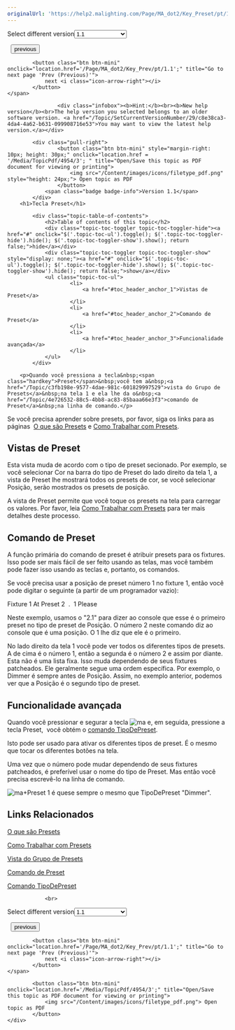 ```yaml
---
originalUrl: 'https://help2.malighting.com/Page/MA_dot2/Key_Preset/pt/1.1'
---
```


<div class="topic-navigation">

<div class="pull-right">
	<span class="pull-left">


<div class="pull-left">
<form action="/Topic/SetCurrentVersionNumber" class="form-inline" id="frmTagSelector" method="post">	<span class="form-mini">
		<div class="input-prepend"><span class="add-on">Select different version</span><select autocomplete="off" id="versionNumberId" name="versionNumberId" onchange="$(this).closest('#frmTagSelector').submit();" style="width: 120px;"><option value="">- latest -</option>
<option selected="selected" value="3">1.1</option>
<option value="7">1.2</option>
<option value="12">1.3</option>
<option value="16">1.5</option>
<option value="29">1.9</option>
</select></div>
		<input data-val="true" data-val-number="The field Int32 must be a number." data-val-required="The Int32 field is required." id="ProductId" name="ProductId" type="hidden" value="7">
		<input id="CurrentGuid" name="CurrentGuid" type="hidden" value="c8e38ca3-4da4-4a62-b631-099908716e53">
	</span>
</form></div>&nbsp;	</span>
	<span class="pull-right" style="white-space: nowrap;">
			<button class="btn btn-mini" onclick="location.href='/Page/MA_dot2/Key_Plus/pt/1.1'; " title="Go to previous page '[Mais] +'">
				<i class="icon-arrow-left"></i> previous
			</button>

			<button class="btn btn-mini" onclick="location.href='/Page/MA_dot2/Key_Prev/pt/1.1';" title="Go to next page 'Prev (Previous)'">
				next <i class="icon-arrow-right"></i> 
			</button>
	</span>
</div>
<div class="clear-fix" style="margin-bottom: 10px"></div>
</div>

					<div class="infobox"><b>Hint:</b><br><b>New help version</b><br>The help version you selected belongs to an older software version. <a href="/Topic/SetCurrentVersionNumber/29/c8e38ca3-4da4-4a62-b631-099908716e53">You may want to view the latest help version.</a></div>

			<div class="pull-right">
					<button class="btn btn-mini" style="margin-right: 10px; height: 30px;" onclick="location.href = '/Media/TopicPdf/4954/3'; " title="Open/Save this topic as PDF document for viewing or printing">
						<img src="/Content/images/icons/filetype_pdf.png" style="height: 24px;"> Open topic as PDF
					</button>
				<span class="badge badge-info">Version 1.1</span>
			</div>
		<h1>Tecla Preset</h1>

			<div class="topic-table-of-contents">
				<h2>Table of contents of this topic</h2>
				<div class="topic-toc-toggler topic-toc-toggler-hide"><a href="#" onclick="$('.topic-toc-ul').toggle(); $('.topic-toc-toggler-hide').hide(); $('.topic-toc-toggler-show').show(); return false;">hide</a></div>
				<div class="topic-toc-toggler topic-toc-toggler-show" style="display: none;"><a href="#" onclick="$('.topic-toc-ul').toggle(); $('.topic-toc-toggler-hide').show(); $('.topic-toc-toggler-show').hide(); return false;">show</a></div>
				<ul class="topic-toc-ul">
						<li>
							<a href="#toc_header_anchor_1">Vistas de Preset</a>
						</li>
						<li>
							<a href="#toc_header_anchor_2">Comando de Preset</a>
						</li>
						<li>
							<a href="#toc_header_anchor_3">Funcionalidade avançada</a>
						</li>
				</ul>
			</div>

		<p>Quando você pressiona a tecla&nbsp;<span class="hardkey">Preset</span>&nbsp;você tem a&nbsp;<a href="/Topic/c3fb198e-9577-4dae-981c-601829997529">vista do Grupo de Presets</a>&nbsp;na tela 1 e ela lhe da o&nbsp;<a href="/Topic/4e726532-88c5-4bb8-ac83-85baaa66e3f3">comando de Preset</a>&nbsp;na linha de comando.</p>

<div class="tip">Se você precisa aprender sobre presets, por favor, siga os links para as páginas &nbsp;<a href="/Topic/740955a8-3b27-4e50-b35c-7a728c1d9c38">O que são Presets</a>&nbsp;e&nbsp;<a href="/Topic/1d3c4f8d-0d36-44da-9f6d-fa91f0db3024">Como Trabalhar com Presets</a>​.</div>

<a name="toc_header_anchor_1" id="toc_header_anchor_1" class="topic-toc-item"></a><h2>Vistas de Preset</h2>

<p>Esta vista muda de acordo com o tipo de preset secionado. Por exemplo, se você selecionar Cor na barra do tipo de Preset do lado direito da tela 1, a vista de Preset lhe mostrará todos os presets de cor, se você selecionar Posição, serão mostrados os presets de posição.</p>

<p>A vista de Preset permite que você toque os presets na tela para carregar os valores. Por favor, leia&nbsp;<a href="/Topic/1d3c4f8d-0d36-44da-9f6d-fa91f0db3024">Como Trabalhar com Presets</a>&nbsp;para ter mais detalhes deste processo.</p>

<a name="toc_header_anchor_2" id="toc_header_anchor_2" class="topic-toc-item"></a><h2>Comando de Preset</h2>

<p>A função primária do comando de preset é atribuir presets para os fixtures. Isso pode ser mais fácil de ser feito usando as telas, mas você também pode fazer isso usando as teclas e, portanto, os comandos.</p>

<p>Se você precisa usar a posição de preset número 1 no fixture 1, então você pode digitar o seguinte (a partir de um programador vazio):</p>

<p><span class="hardkey">Fixture</span>&nbsp;<span class="hardkey">1</span>&nbsp;<span class="hardkey">At</span>&nbsp;<span class="hardkey">Preset</span>&nbsp;<span class="hardkey">2</span>&nbsp;<span class="hardkey">&nbsp;.&nbsp;</span>&nbsp;<span class="hardkey">1</span>&nbsp;<span class="hardkey">Please</span></p>

<p>Neste exemplo, usamos o "2.1" para dizer ao console que esse é o primeiro preset no tipo de preset de Posição. O número 2 neste comando diz ao console que é uma posição. O 1 lhe diz que ele é o primeiro.</p>

<p>No lado direito da tela 1 você pode ver todos os diferentes tipos de presets. A de cima é o número 1, então a segunda é o número 2 e assim por diante. Esta não é uma lista fixa. Isso muda dependendo de seus fixtures patcheados. Ele geralmente segue uma ordem específica. Por exemplo, o Dimmer é sempre antes de Posição. Assim, no exemplo anterior, podemos ver que a Posição é o segundo tipo de preset.</p>

<a name="toc_header_anchor_3" id="toc_header_anchor_3" class="topic-toc-item"></a><h2>Funcionalidade avançada</h2>

<p>Quando você pressionar e segurar a tecla&nbsp;<span class="hardkey"><img alt="ma" src="/Media/Mlg/ma.png"></span>&nbsp;e, em seguida, pressione a tecla <span class="hardkey">Preset</span>,&nbsp; você obtém o&nbsp;<a href="/Topic/b1effa05-c848-4eff-8844-e06a3cd1ebb4">comando TipoDePreset</a>.</p>

<p>Isto pode ser usado para ativar os diferentes tipos de preset. É o mesmo que tocar os diferentes botões na tela.</p>

<p>Uma vez que o número pode mudar dependendo de seus fixtures patcheados, é preferível usar o nome do tipo de Preset. Mas então você precisa escrevê-lo na linha de comando.</p>

<p><span class="hardkey"><img alt="ma" src="/Media/Mlg/ma.png"></span>+<span class="hardkey">Preset</span>&nbsp;<span class="hardkey">1</span>&nbsp;é quese sempre o mesmo que <span class="syntax">TipoDePreset "Dimmer"</span>.</p>

<a name="toc_header_anchor_4" id="toc_header_anchor_4" class="topic-toc-item"></a><h2>Links Relacionados</h2>

<p><a href="/Topic/740955a8-3b27-4e50-b35c-7a728c1d9c38">O que são Presets</a></p>

<p><a href="/Topic/1d3c4f8d-0d36-44da-9f6d-fa91f0db3024">Como Trabalhar com Presets</a></p>

<p><a href="/Topic/c3fb198e-9577-4dae-981c-601829997529">Vista do Grupo de Presets</a></p>

<p><a href="/Topic/4e726532-88c5-4bb8-ac83-85baaa66e3f3">Comando de Preset</a></p>

<p><a href="/Topic/b1effa05-c848-4eff-8844-e06a3cd1ebb4">Comando TipoDePreset</a></p>


				<br>
<div class="topic-navigation">

<div class="pull-right">
	<span class="pull-left">


<div class="pull-left">
<form action="/Topic/SetCurrentVersionNumber" class="form-inline" id="frmTagSelector" method="post">	<span class="form-mini">
		<div class="input-prepend"><span class="add-on">Select different version</span><select autocomplete="off" id="versionNumberId" name="versionNumberId" onchange="$(this).closest('#frmTagSelector').submit();" style="width: 120px;"><option value="">- latest -</option>
<option selected="selected" value="3">1.1</option>
<option value="7">1.2</option>
<option value="12">1.3</option>
<option value="16">1.5</option>
<option value="29">1.9</option>
</select></div>
		<input data-val="true" data-val-number="The field Int32 must be a number." data-val-required="The Int32 field is required." id="ProductId" name="ProductId" type="hidden" value="7">
		<input id="CurrentGuid" name="CurrentGuid" type="hidden" value="c8e38ca3-4da4-4a62-b631-099908716e53">
	</span>
</form></div>&nbsp;	</span>
	<span class="pull-right" style="white-space: nowrap;">
			<button class="btn btn-mini" onclick="location.href='/Page/MA_dot2/Key_Plus/pt/1.1'; " title="Go to previous page '[Mais] +'">
				<i class="icon-arrow-left"></i> previous
			</button>

			<button class="btn btn-mini" onclick="location.href='/Page/MA_dot2/Key_Prev/pt/1.1';" title="Go to next page 'Prev (Previous)'">
				next <i class="icon-arrow-right"></i> 
			</button>
	</span>
</div>
	<div class="clear-fix"></div>
	<div class="pull-right">
	
			<button class="btn btn-mini" onclick="location.href='/Media/TopicPdf/4954/3';" title="Open/Save this topic as PDF document for viewing or printing">
				<img src="/Content/images/icons/filetype_pdf.png"> Open topic as PDF
			</button>
	</div>
<div class="clear-fix" style="margin-bottom: 10px"></div>
</div>

	
